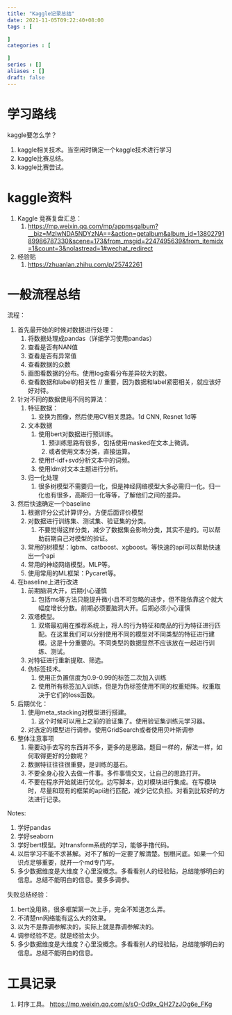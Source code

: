 ```yaml
---
title: "Kaggle记录总结"
date: 2021-11-05T09:22:40+08:00
tags : [

]
categories : [

]
series : []
aliases : []
draft: false
---
```

# 学习路线

kaggle要怎么学？
1. kaggle相关技术。当空闲时确定一个kaggle技术进行学习
2. kaggle比赛总结。
3. kaggle比赛尝试。

# kaggle资料

1. Kaggle 竞赛复盘汇总：
   1. https://mp.weixin.qq.com/mp/appmsgalbum?__biz=MzIwNDA5NDYzNA==&action=getalbum&album_id=1380279189986787330&scene=173&from_msgid=2247495639&from_itemidx=1&count=3&nolastread=1#wechat_redirect
2. 经验贴
   1. https://zhuanlan.zhihu.com/p/25742261

# 一般流程总结

流程：
1. 首先最开始的时候对数据进行处理：
   1. 将数据处理成pandas（详细学习使用pandas）
   2. 查看是否有NAN值
   3. 查看是否有异常值
   4. 查看数据的众数
   5. 画图看数据的分布。使用log查看分布差异较大的数。
   6. 查看数据和label的相关性 // 重要，因为数据和label紧密相关，就应该好好对待。
2. 针对不同的数据使用不同的算法：
   1. 特征数据：
      1. 变换为图像，然后使用CV相关思路。1d CNN, Resnet 1d等
   2. 文本数据
      1. 使用bert对数据进行预训练。
         1. 预训练思路有很多，包括使用masked在文本上微调。
         2. 或者使用文本分类，直接运算。
      2. 使用tf-idf+svd分析文本中的词频。
      3. 使用ldm对文本主题进行分析。
   3. 归一化处理
      1. 很多树模型不需要归一化，但是神经网络模型大多必需归一化。归一化也有很多，高斯归一化等等，了解他们之间的差异。
3. 然后快速确定一个baseline
   1. 根据评分公式计算评分。方便后面评价模型
   2. 对数据进行训练集、测试集、验证集的分类。
      1. 不要觉得这样分类，减少了数据集会影响分类，其实不是的。可以帮助前期自己对模型的验证。
   3. 常用的树模型：lgbm、catboost、xgboost。等快速的api可以帮助快速出一个api
   4. 常用的神经网络模型。MLP等。
   5. 使用常用的ML框架：Pycaret等。
4. 在baseline上进行改进
   1. 前期脑洞大开，后期小心谨慎
      1. 包括ms等方法只能提升微小且不可忽略的进步，但不能依靠这个就大幅度增长分数。前期必须要脑洞大开。后期必须小心谨慎
   2. 双塔模型。
      1. 双塔最初用在推荐系统上，将人的行为特征和商品的行为特征进行匹配。在这里我们可以分别使用不同的模型对不同类型的特征进行建模。这是十分重要的。不同类型的数据显然不应该放在一起进行训练、测试。
   3. 对特征进行重新提取、筛选。
   4. 伪标签技术。
      1. 使用正负置信度为0.9-0.99的标签二次加入训练
      2. 使用所有标签加入训练，但是为伪标签使用不同的权重矩阵。权重取决于它们的loss函数。
5. 后期优化：
   1. 使用meta_stacking对模型进行搭建。
      1. 这个时候可以用上之前的验证集了。使用验证集训练元学习器。
   2. 对选定的模型进行调参。使用GridSearch或者使用贝叶斯调参
6. 整体注意事项
   1. 需要动手去写的东西并不多，更多的是思路。题目一样的，解法一样，如何取得更好的分数呢？
   2. 数据特征往往很重要，是训练的基石。
   3. 不要全身心投入去做一件事。多件事情交叉，让自己的思路打开。
   4. 不要在程序开始就进行优化。边写脚本，边对模块进行集成。在写模块时，尽量和现有的框架的api进行匹配，减少记忆负担。对看到比较好的方法进行记录。




Notes:
1. 学好pandas
2. 学好seaborn
3. 学好bert模型。对transform系统的学习，能够手撸代码。
4. 以后学习不能不求甚解。对不了解的一定要了解清楚。刨根问底。如果一个知识点足够重要，就开一个md专门写。
5. 多少数据维度是大维度？心里没概念。多看看别人的经验贴，总结能够明白的信息。总结不能明白的信息。要多多调参。


失败总结经验：
1. bert没用熟，很多框架第一次上手，完全不知道怎么弄。
2. 不清楚nn网络能有这么大的效果。
3. 以为不是靠调参解决的，实际上就是靠调参解决的。
4. 调参经验不足。就是经验太少。
5. 多少数据维度是大维度？心里没概念。多看看别人的经验贴，总结能够明白的信息。总结不能明白的信息。


# 工具记录

1. 时序工具。
https://mp.weixin.qq.com/s/sO-Od9x_QH27zJOg6e_FKg